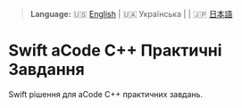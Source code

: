 > **Language:** 🇺🇸 [English](README.md) | 🇺🇦 Українська | | 🇯🇵 [日本語](README.ja.md)

# Swift aCode C++ Практичні Завдання

Swift рішення для aCode C++ практичних завдань.
